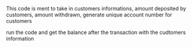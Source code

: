 This code is ment to take in customers informations,  amount deposited by customers, amount withdrawn, generate unique account number for customers

run the code and get the balance after the transaction with the cudtomers information